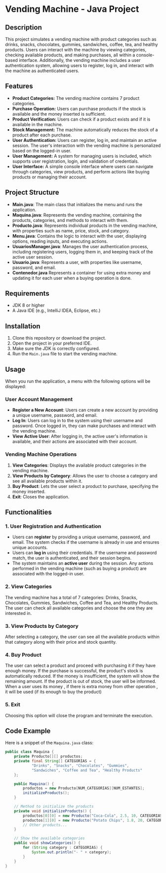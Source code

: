 # Vending Machine - Java Project

## Description

This project simulates a vending machine with product categories such as drinks, snacks, chocolates, gummies, sandwiches, coffee, tea, and healthy products. Users can interact with the machine by viewing categories, checking available products, and making purchases, all within a console-based interface. Additionally, the vending machine includes a user authentication system, allowing users to register, log in, and interact with the machine as authenticated users.

## Features

- **Product Categories:** The vending machine contains 7 product categories.
- **Purchase Operation:** Users can purchase products if the stock is available and the money inserted is sufficient.
- **Product Verification:** Users can check if a product exists and if it is available in the machine.
- **Stock Management:** The machine automatically reduces the stock of a product after each purchase.
- **User Authentication:** Users can register, log in, and maintain an active session. The user's interaction with the vending machine is personalized based on the logged-in user.
- **User Management:** A system for managing users is included, which supports user registration, login, and validation of credentials.
- **User Interface:** A simple console interface where users can navigate through categories, view products, and perform actions like buying products or managing their account.

## Project Structure

- **Main.java**: The main class that initializes the menu and runs the application.
- **Maquina.java**: Represents the vending machine, containing the products, categories, and methods to interact with them.
- **Producto.java**: Represents individual products in the vending machine, with properties such as name, price, stock, and category.
- **Menu.java**: Contains the logic to interact with the user, displaying options, reading inputs, and executing actions.
- **UsuariosManager.java**: Manages the user authentication process, including registering users, logging them in, and keeping track of the active user session.
- **Usuario.java**: Represents a user, with properties like username, password, and email.
- **Contenedor.java** Represents a container for using extra money and updating it for each user when a buying operation is done.

## Requirements

- JDK 8 or higher
- A Java IDE (e.g., IntelliJ IDEA, Eclipse, etc.)

## Installation

1. Clone this repository or download the project.
2. Open the project in your preferred IDE.
3. Make sure the JDK is correctly configured.
4. Run the `Main.java` file to start the vending machine.

## Usage

When you run the application, a menu with the following options will be displayed:

### **User Account Management**

- **Register a New Account**: Users can create a new account by providing a unique username, password, and email.
- **Log In**: Users can log in to the system using their username and password. Once logged in, they can make purchases and interact with the vending machine.
- **View Active User**: After logging in, the active user's information is available, and their actions are associated with their account.

### **Vending Machine Operations**

1. **View Categories**: Displays the available product categories in the vending machine.
2. **View Products by Category**: Allows the user to choose a category and see all available products within it.
3. **Buy Product**: Lets the user select a product to purchase, specifying the money inserted.
4. **Exit**: Closes the application.

## Functionalities

### 1. **User Registration and Authentication**

- Users can **register** by providing a unique username, password, and email. The system checks if the username is already in use and ensures unique accounts.
- Users can **log in** using their credentials. If the username and password match, the user is authenticated, and their session begins.
- The system maintains an **active user** during the session. Any actions performed in the vending machine (such as buying a product) are associated with the logged-in user.

### 2. **View Categories**
The vending machine has a total of 7 categories: Drinks, Snacks, Chocolates, Gummies, Sandwiches, Coffee and Tea, and Healthy Products. The user can check all available categories and choose the one they are interested in.

### 3. **View Products by Category**
After selecting a category, the user can see all the available products within that category along with their price and stock quantity.

### 4. **Buy Product**
The user can select a product and proceed with purchasing it if they have enough money. If the purchase is successful, the product's stock is automatically reduced. If the money is insufficient, the system will show the remaining amount. If the product is out of stock, the user will be informed.
When a user uses its money , if there is extra money from other operation , it will be used (if its enough to buy the product)
### 5. **Exit**
Choosing this option will close the program and terminate the execution.

## Code Example

Here is a snippet of the `Maquina.java` class:

```java
public class Maquina {
    private Producto[][] productos;
    private final String[] CATEGORIAS = {
            "Drinks", "Snacks", "Chocolates", "Gummies",
            "Sandwiches", "Coffee and Tea", "Healthy Products"
    };

    public Maquina() {
        productos = new Producto[NUM_CATEGORIAS][NUM_ESTANTES];
        initializeProducts();
    }

    // Method to initialize the products
    private void initializeProducts() {
        productos[0][0] = new Producto("Coca-Cola", 2.5, 10, CATEGORIAS[0]);
        productos[1][0] = new Producto("Potato Chips", 1.8, 20, CATEGORIAS[1]);
        // Other products...
    }

    // Show the available categories
    public void showCategories() {
        for (String category : CATEGORIAS) {
            System.out.println("- " + category);
        }
    }
}
